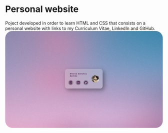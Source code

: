 # Personal website
Poject developed in order to learn HTML and CSS that consists on a personal website with links to my Curriculum Vitae, LinkedIn and GitHub.
![A test image](/files/preview.png)
